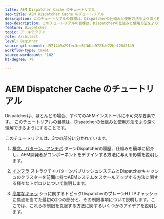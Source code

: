 ```yaml
---
title: AEM Dispatcher Cache のチュートリアル
seo-title: AEM Dispatcher Cache のチュートリアル
description: このチュートリアルの目標は、Dispatcherの仕組みと使用方法をより深く理解できるようにすることです。
seo-description: このチュートリアルの目標は、Dispatcherの仕組みと使用方法をより深く理解できるようにすることです。
feature: Dispatcher
topic: アーキテクチャ
role: Architect
level: Beginner
source-git-commit: d9714b9a291ec3ee5f3dba9723de72bb120d2149
workflow-type: tm+mt
source-wordcount: '182'
ht-degree: 7%

---
```



# AEM Dispatcher Cache のチュートリアル

Dispatcherは、ほとんどの場合、すべてのAEMインストールに不可欠な要素です。 このチュートリアルの目標は、Dispatcherの仕組みと使用方法をより深く理解できるようにすることです。

このチュートリアルは、3つの部分に分かれています。

1. [概念、パターン、アンチパ](chapter-1.md)
ターンDispatcherの履歴、仕組みを簡単に紹介し、AEM開発者がコンポーネントをデザインする方法に与える影響を説明します。

1. [インフラ](chapter-2.md)
ストラクチャパターンパブリッシュシステムとDispatcherキャッシュのクラスターを前面に持つAEMシステムをスケールアップする方法に関する様々なトポロジについて説明します。

1. [高度なキャッ](chapter-3.md)
シュに関するトピックDispatcherのプレーンHTTPキャッシュに焦点を当てた最初の2つの部分と、その制限事項について説明します。ここでは、これらの制限を克服する方法に関するいくつかのアイデアを説明します。

